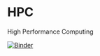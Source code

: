 # HPC
High Performance Computing

[![Binder](https://mybinder.org/badge_logo.svg)](https://mybinder.org/v2/gh/mjzaid921pccoer/HPC.git/main)
